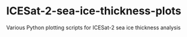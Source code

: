 # ICESat-2-sea-ice-thickness-plots
Various Python plotting scripts for ICESat-2 sea ice thickness analysis
